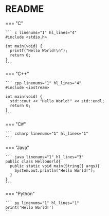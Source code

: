 # README

=== "C"

    ``` c linenums="1" hl_lines="4"
    #include <stdio.h>

    int main(void) {
      printf("Hello World!\n");
      return 0;
    }
    ```

=== "C++"

    ``` cpp linenums="1" hl_lines="4"
    #include <iostream>

    int main(void) {
      std::cout << "Hello World!" << std::endl;
      return 0;
    }
    ```
    
=== "C#"

    ``` csharp linenums="1" hl_lines="1"
    ```
    
=== "Java"

    ``` java linenums="1" hl_lines="3"
    public class HelloWorld{
      public static void main(String[] args){
        System.out.println("Hello World!");
      }
    }
    ```

=== "Python" 

    ``` py linenums="1" hl_lines="1"
    print('Hello World!')
    ```